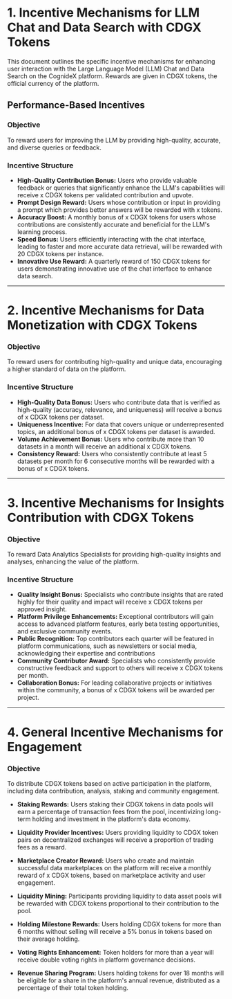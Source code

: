 # 1. Incentive Mechanisms for LLM Chat and Data Search with CDGX Tokens

This document outlines the specific incentive mechanisms for enhancing user interaction with the Large Language Model (LLM) Chat and Data Search on the CognideX platform. Rewards are given in CDGX tokens, the official currency of the platform.

## Performance-Based Incentives

### Objective
To reward users for improving the LLM by providing high-quality, accurate, and diverse queries or feedback.

### Incentive Structure
- **High-Quality Contribution Bonus:** Users who provide valuable feedback or queries that significantly enhance the LLM's capabilities will receive x CDGX tokens per validated contribution and upvote.
- **Prompt Design Reward:** Users whose contribution or input in providing a prompt which provides better answers will be rewarded with x tokens.
- **Accuracy Boost:** A monthly bonus of x CDGX tokens for users whose contributions are consistently accurate and beneficial for the LLM's learning process.
- **Speed Bonus:** Users efficiently interacting with the chat interface, leading to faster and more accurate data retrieval, will be rewarded with 20 CDGX tokens per instance.
- **Innovative Use Reward:** A quarterly reward of 150 CDGX tokens for users demonstrating innovative use of the chat interface to enhance data search.


---

# 2. Incentive Mechanisms for Data Monetization with CDGX Tokens


### Objective
To reward users for contributing high-quality and unique data, encouraging a higher standard of data on the platform.

### Incentive Structure
- **High-Quality Data Bonus:** Users who contribute data that is verified as high-quality (accuracy, relevance, and uniqueness) will receive a bonus of x CDGX tokens per dataset.
- **Uniqueness Incentive:** For data that covers unique or underrepresented topics, an additional bonus of x CDGX tokens per dataset is awarded.
- **Volume Achievement Bonus:** Users who contribute more than 10 datasets in a month will receive an additional x CDGX tokens.
- **Consistency Reward:** Users who consistently contribute at least 5 datasets per month for 6 consecutive months will be rewarded with a bonus of x CDGX tokens.

---

# 3. Incentive Mechanisms for Insights Contribution with CDGX Tokens

### Objective
To reward Data Analytics Specialists for providing high-quality insights and analyses, enhancing the value of the platform.

### Incentive Structure
- **Quality Insight Bonus:** Specialists who contribute insights that are rated highly for their quality and impact will receive x CDGX tokens per approved insight.
- **Platform Privilege Enhancements:** Exceptional contributors will gain access to advanced platform features, early beta testing opportunities, and exclusive community events.
- **Public Recognition:** Top contributors each quarter will be featured in platform communications, such as newsletters or social media, acknowledging their expertise and contributions
- **Community Contributor Award:** Specialists who consistently provide constructive feedback and support to others will receive x CDGX tokens per month.
- **Collaboration Bonus:** For leading collaborative projects or initiatives within the community, a bonus of x CDGX tokens will be awarded per project.

---

# 4. General Incentive Mechanisms for Engagement


### Objective
To distribute CDGX tokens based on active participation in the platform, including data contribution, analysis, staking and community engagement.

- **Staking Rewards:** Users staking their CDGX tokens in data pools will earn a percentage of transaction fees from the pool, incentivizing long-term holding and investment in the platform's data economy.
- **Liquidity Provider Incentives:** Users providing liquidity to CDGX token pairs on decentralized exchanges will receive a proportion of trading fees as a reward.

- **Marketplace Creator Reward:** Users who create and maintain successful data marketplaces on the platform will receive a monthly reward of x CDGX tokens, based on marketplace activity and user engagement.
- **Liquidity Mining:** Participants providing liquidity to data asset pools will be rewarded with CDGX tokens proportional to their contribution to the pool.

- **Holding Milestone Rewards:** Users holding CDGX tokens for more than 6 months without selling will receive a 5% bonus in tokens based on their average holding.
- **Voting Rights Enhancement:** Token holders for more than a year will receive double voting rights in platform governance decisions.
- **Revenue Sharing Program:** Users holding tokens for over 18 months will be eligible for a share in the platform's annual revenue, distributed as a percentage of their total token holding.


